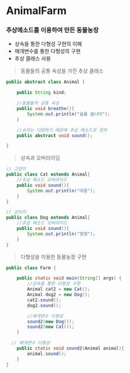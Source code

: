 # AnimalFarm

### 추상메소드를 이용하여 만든 동물농장

- 상속을 통한 다형성 구현의 이해
- 매개변수를 통한 다형성의 구현
- 추상 클래스 사용

> 동물들의 공통 속성을 가진 추상 클래스

```java
public abstract class Animal {

	public String kind;

	//동물들의 공통 속성
	public void breathe(){
		System.out.println("숨을 쉽니다");
	}

	//소리는 다양하기 때문에 추상 메소드로 정의
	public abstract void sound();

}
```

> 상속과 오버라이딩

```java
// 고양이
public class Cat extends Animal{
	//추상 메소드 오버라이드
	public void sound(){
		System.out.println("야옹");
	}
}

// 강아지
public class Dog extends Animal{
	//추상 메소드 오버라이드
	public void sound(){
		System.out.println("멍멍");
	}
}
```

> 다형성을 이용한 동물농장 구현

```java
public class Farm {

	public static void main(String[] args) {
		//상속을 통한 다형성 구현
		Animal cat2 = new Cat();
		Animal dog2 = new Dog();
		cat2.sound();
		dog2.sound();

		//매개변수 다형성
		sound2(new Dog());
		sound2(new Cat());
	}

  // 매개변수 다형성
	public static void sound2(Animal animal){
		animal.sound();
	}
}
```

